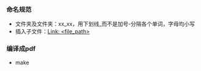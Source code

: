 ### 命名规范
- 文件夹及文件夹：xx_xx，用下划线_而不是加号-分隔各个单词，字母均小写
- 插入子文件：[Link: <file_path>](<file_path>)

### 编译成pdf
- make